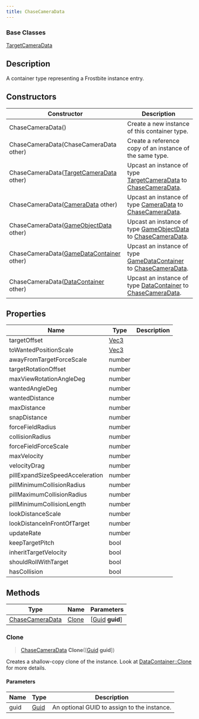 ```yaml
---
title: ChaseCameraData
---
```

### Base Classes

[TargetCameraData](TargetCameraData)

## Description

A container type representing a Frostbite instance entry.

## Constructors

| Constructor                                                                | Description                                                                                                           |
| -------------------------------------------------------------------------- | --------------------------------------------------------------------------------------------------------------------- |
| ChaseCameraData()                                                          | Create a new instance of this container type.                                                                         |
| ChaseCameraData(ChaseCameraData other)                                     | Create a reference copy of an instance of the same type.                                                              |
| ChaseCameraData([TargetCameraData](TargetCameraData) other)                | Upcast an instance of type [TargetCameraData](TargetCameraData) to [ChaseCameraData](ChaseCameraData).                |
| ChaseCameraData([CameraData](CameraData) other)                            | Upcast an instance of type [CameraData](CameraData) to [ChaseCameraData](ChaseCameraData).                            |
| ChaseCameraData([GameObjectData](GameObjectData) other)                    | Upcast an instance of type [GameObjectData](GameObjectData) to [ChaseCameraData](ChaseCameraData).                    |
| ChaseCameraData([GameDataContainer](GameDataContainer) other)              | Upcast an instance of type [GameDataContainer](GameDataContainer) to [ChaseCameraData](ChaseCameraData).              |
| ChaseCameraData([DataContainer](/vext/ref/shared/class/datacontainer) other) | Upcast an instance of type [DataContainer](/vext/ref/shared/class/datacontainer) to [ChaseCameraData](ChaseCameraData). |

## Properties

| Name                            | Type                              | Description |
| ------------------------------- | --------------------------------- | ----------- |
| targetOffset                    | [Vec3](/vext/ref/shared/class/Vec3) |             |
| toWantedPositionScale           | [Vec3](/vext/ref/shared/class/Vec3) |             |
| awayFromTargetForceScale        | number                            |             |
| targetRotationOffset            | number                            |             |
| maxViewRotationAngleDeg         | number                            |             |
| wantedAngleDeg                  | number                            |             |
| wantedDistance                  | number                            |             |
| maxDistance                     | number                            |             |
| snapDistance                    | number                            |             |
| forceFieldRadius                | number                            |             |
| collisionRadius                 | number                            |             |
| forceFieldForceScale            | number                            |             |
| maxVelocity                     | number                            |             |
| velocityDrag                    | number                            |             |
| pillExpandSizeSpeedAcceleration | number                            |             |
| pillMinimumCollisionRadius      | number                            |             |
| pillMaximumCollisionRadius      | number                            |             |
| pillMinimumCollisionLength      | number                            |             |
| lookDistanceScale               | number                            |             |
| lookDistanceInFrontOfTarget     | number                            |             |
| updateRate                      | number                            |             |
| keepTargetPitch                 | bool                              |             |
| inheritTargetVelocity           | bool                              |             |
| shouldRollWithTarget            | bool                              |             |
| hasCollision                    | bool                              |             |

## Methods

| Type                               | Name            | Parameters                                     |
| ---------------------------------- | --------------- | ---------------------------------------------- |
| [ChaseCameraData](ChaseCameraData) | [Clone](#clone) | \[[Guid](/vext/ref/shared/class/guid) **guid**\] |

### Clone

> [ChaseCameraData](ChaseCameraData) **Clone**(\[[Guid](/vext/ref/shared/class/guid) **guid**\])

Creates a shallow-copy clone of the instance. Look at [DataContainer::Clone](/vext/ref/shared/class/datacontainer#clone) for more details.

#### Parameters

| Name | Type         | Description                                 |
| ---- | ------------ | ------------------------------------------- |
| guid | [Guid](Guid) | An optional GUID to assign to the instance. |
